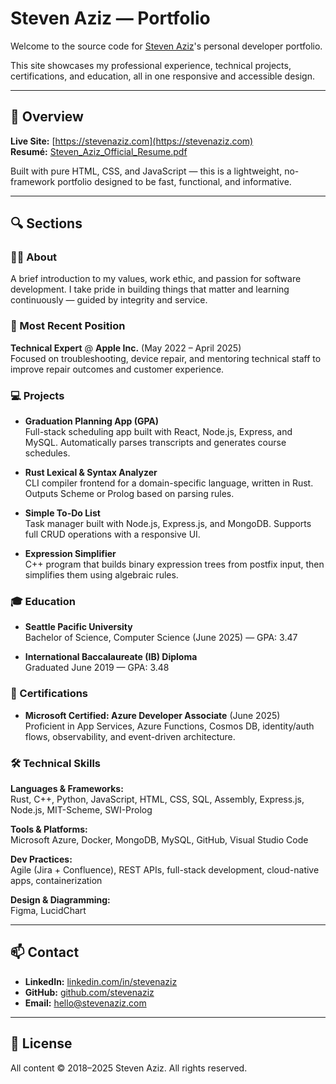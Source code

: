# Steven Aziz — Portfolio

Welcome to the source code for [Steven Aziz](https://stevenaziz.com)'s personal developer portfolio.

This site showcases my professional experience, technical projects, certifications, and education, all in one responsive and accessible design.

---

## 📄 Overview

**Live Site:** [https://stevenaziz.com](https://stevenaziz.com)  
**Resumé:** [Steven_Aziz_Official_Resume.pdf](Steven_Aziz_Official_Resume.pdf)

Built with pure HTML, CSS, and JavaScript — this is a lightweight, no-framework portfolio designed to be fast, functional, and informative.

---

## 🔍 Sections

### 🧑‍💼 About
A brief introduction to my values, work ethic, and passion for software development. I take pride in building things that matter and learning continuously — guided by integrity and service.

### 💼 Most Recent Position
**Technical Expert** @ **Apple Inc.** (May 2022 – April 2025)  
Focused on troubleshooting, device repair, and mentoring technical staff to improve repair outcomes and customer experience.

### 💻 Projects

- **Graduation Planning App (GPA)**  
  Full-stack scheduling app built with React, Node.js, Express, and MySQL. Automatically parses transcripts and generates course schedules.

- **Rust Lexical & Syntax Analyzer**  
  CLI compiler frontend for a domain-specific language, written in Rust. Outputs Scheme or Prolog based on parsing rules.

- **Simple To-Do List**  
  Task manager built with Node.js, Express.js, and MongoDB. Supports full CRUD operations with a responsive UI.

- **Expression Simplifier**  
  C++ program that builds binary expression trees from postfix input, then simplifies them using algebraic rules.

### 🎓 Education

- **Seattle Pacific University**  
  Bachelor of Science, Computer Science (June 2025) — GPA: 3.47

- **International Baccalaureate (IB) Diploma**  
  Graduated June 2019 — GPA: 3.48

### 📜 Certifications

- **Microsoft Certified: Azure Developer Associate** (June 2025)  
  Proficient in App Services, Azure Functions, Cosmos DB, identity/auth flows, observability, and event-driven architecture.

### 🛠 Technical Skills

**Languages & Frameworks:**  
Rust, C++, Python, JavaScript, HTML, CSS, SQL, Assembly, Express.js, Node.js, MIT-Scheme, SWI-Prolog

**Tools & Platforms:**  
Microsoft Azure, Docker, MongoDB, MySQL, GitHub, Visual Studio Code

**Dev Practices:**  
Agile (Jira + Confluence), REST APIs, full-stack development, cloud-native apps, containerization

**Design & Diagramming:**  
Figma, LucidChart

---

## 📫 Contact

- **LinkedIn:** [linkedin.com/in/stevenaziz](https://www.linkedin.com/in/stevenaziz)  
- **GitHub:** [github.com/stevenaziz](https://github.com/stevenaziz)  
- **Email:** [hello@stevenaziz.com](mailto:hello@stevenaziz.com)

---

## 🧾 License

All content © 2018–2025 Steven Aziz. All rights reserved.
